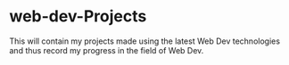 # web-dev-Projects
This will contain my projects made using the latest Web Dev technologies and thus record my progress in the field of Web Dev.
